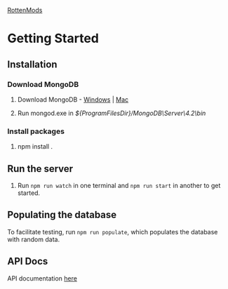 [RottenMods](http://ec2-52-77-214-145.ap-southeast-1.compute.amazonaws.com/)

# Getting Started

## Installation

### Download MongoDB

1. Download MongoDB - [Windows](https://docs.mongodb.com/manual/tutorial/install-mongodb-on-windows/) | [Mac](https://docs.mongodb.com/manual/tutorial/install-mongodb-on-os-x/)

2. Run mongod.exe in _${ProgramFilesDir}/MongoDB\Server\4.2\bin_

### Install packages
1. npm install .

## Run the server

1. Run `npm run watch` in one terminal and `npm run start` in another to get started.

## Populating the database

To facilitate testing, run `npm run populate`, which populates the database with random data.

## API Docs

API documentation [here](http://localhost:8080/docs)